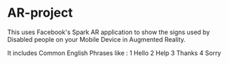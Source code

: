 # AR-project
This uses Facebook's Spark AR application to show the signs used by Disabled people on your Mobile Device in Augmented Reality.

It includes Common English Phrases like :
 1 Hello
 2 Help
 3 Thanks
 4 Sorry
 
 
